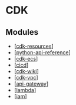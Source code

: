CDK
===

Modules
---

- [[cdk-resources]]
- [[python-api-reference]]
- [[cdk-ecs]]
- [[cicd]]
- [[cdk-wiki]]
- [[cdk-vpc]]
- [[api-gateway]]
- [[lambda]]
- [[iam]]

[//begin]: # "Autogenerated link references for markdown compatibility"
[cdk-resources]: cdk-resources.md "CDK Resources"
[python-api-reference]: python-api-reference/python-api-reference.md "Python API Reference"
[cdk-ecs]: ecs/cdk-ecs.md "CDK ECS"
[cicd]: cicd/cicd.md "CICD"
[cdk-wiki]: wiki/cdk-wiki.md "CDK Wiki"
[cdk-vpc]: vpc/cdk-vpc.md "CDK VPC"
[api-gateway]: api-gateway/api-gateway.md "API Gateway"
[lambda]: lambda/lambda.md "Lambda"
[iam]: iam/iam.md "IAM"
[//end]: # "Autogenerated link references"